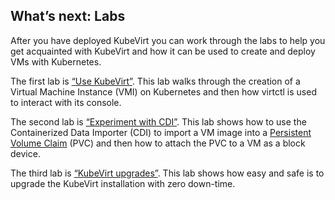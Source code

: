 ## What’s next: Labs

After you have deployed KubeVirt you can work through the labs to help you get acquainted with KubeVirt and how it can be used to create and deploy VMs with Kubernetes.

The first lab is [“Use KubeVirt”](http://localhost:24000/labs/kubernetes/lab1). This lab walks through the creation of a Virtual Machine Instance (VMI) on Kubernetes and then how virtctl is used to interact with its console.

The second lab is [“Experiment with CDI”](http://localhost:24000/labs/kubernetes/lab2). This lab shows how to use the Containerized Data Importer (CDI) to import a VM image into a [Persistent Volume Claim](https://kubernetes.io/docs/concepts/storage/persistent-volumes/) (PVC) and then how to attach the PVC to a VM as a block device.

The third lab is [“KubeVirt upgrades”](http://localhost:24000/labs/kubernetes/lab3). This lab shows how easy and safe is to upgrade the KubeVirt installation with zero down-time.
